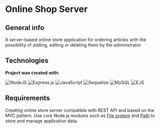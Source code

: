 #  Online Shop Server

## General info
A server-based online store application for ordering articles with the possibility of adding, editing or deleting them by the administrator.

## Technologies
**Project was created with:**

![NodeJS](https://img.shields.io/badge/node.js-6DA55F?style=for-the-badge&logo=node.js&logoColor=white) ![Express.js](https://img.shields.io/badge/express.js-%23404d59.svg?style=for-the-badge&logo=express&logoColor=%2361DAFB) ![JavaScript](https://img.shields.io/badge/javascript-%23323330.svg?style=for-the-badge&logo=javascript&logoColor=%23F7DF1E) ![Sequelize](https://img.shields.io/badge/Sequelize-52B0E7?style=for-the-badge&logo=Sequelize&logoColor=white) ![MySQL](https://img.shields.io/badge/mysql-%2300f.svg?style=for-the-badge&logo=mysql&logoColor=white) ![EJS](https://img.shields.io/badge/%3C_EJS-100000?style=for-the-badge&logo=&logoColor=white&labelColor=BA0000&color=BA0000)

## Requirements
Creating online store server compatible with REST API and based on the MVC pattern. Use core Node.js modules such as [File system](https://nodejs.org/dist/latest/docs/api/fs.html) and [Path](https://nodejs.org/dist/latest/docs/api/path.html) to store and manage application data.
